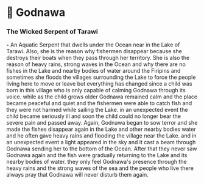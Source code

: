# 🌊 Godnawa

### **The Wicked Serpent of Tarawi**

**-** An Aquatic Serpent that dwells under the Ocean near in the Lake of Tarawi. Also, she is the reason why fishermen disappear because she destroys their boats when they pass through her territory. She is also the reason of heavy rains, strong waves in the Ocean and why there are no fishes in the Lake and nearby bodies of water around the Firipins and sometimes she floods the villages surrounding the Lake to force the people living here to move or leave but everything has changed since a child was born in this village who is only capable of calming Godnawa through its voice. while as the child grows older Godnawa remained calm and the place became peaceful and quiet and the fishermen were able to catch fish and they were not harmed while sailing the Lake. in an unexpected event the child became seriously ill and soon the child could no longer bear the severe pain and passed away. Again, Godnawa began to sow terror and she made the fishes disappear again in the Lake and other nearby bodies water and he often gave heavy rains and flooding the village near the Lake. and in an unexpected event a light appeared in the sky and it cast a beam through Godnawa sending her to the bottom of the Ocean. After that they never saw Godnawa again and the fish were gradually returning to the Lake and its nearby bodies of water. they only feel Godnawa's presence through the heavy rains and the strong waves of the sea and the people who live there always pray that Godnawa will never disturb them again.

